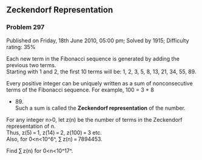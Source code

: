 Zeckendorf Representation
-------------------------

### Problem 297

Published on Friday, 18th June 2010, 05:00 pm; Solved by 1915;
Difficulty rating: 35%

Each new term in the Fibonacci sequence is generated by adding the
previous two terms.\
 Starting with 1 and 2, the first 10 terms will be: 1, 2, 3, 5, 8, 13,
21, 34, 55, 89.

Every positive integer can be uniquely written as a sum of
nonconsecutive terms of the Fibonacci sequence. For example, 100 = 3 + 8
+ 89.\
 Such a sum is called the **Zeckendorf representation** of the number.

For any integer n\>0, let z(n) be the number of terms in the Zeckendorf
representation of n.\
 Thus, z(5) = 1, z(14) = 2, z(100) = 3 etc.\
 Also, for 0\<n\<10^6^, ∑ z(n) = 7894453.

Find ∑ z(n) for 0\<n\<10^17^.
